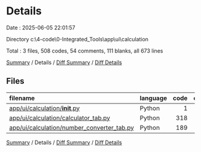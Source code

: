 # Details

Date : 2025-06-05 22:01:57

Directory c:\\4-code\\0-Integrated_Tools\\app\\ui\\calculation

Total : 3 files,  508 codes, 54 comments, 111 blanks, all 673 lines

[Summary](results.md) / Details / [Diff Summary](diff.md) / [Diff Details](diff-details.md)

## Files
| filename | language | code | comment | blank | total |
| :--- | :--- | ---: | ---: | ---: | ---: |
| [app/ui/calculation/__init__.py](/app/ui/calculation/__init__.py) | Python | 1 | 1 | 0 | 2 |
| [app/ui/calculation/calculator_tab.py](/app/ui/calculation/calculator_tab.py) | Python | 318 | 33 | 57 | 408 |
| [app/ui/calculation/number_converter_tab.py](/app/ui/calculation/number_converter_tab.py) | Python | 189 | 20 | 54 | 263 |

[Summary](results.md) / Details / [Diff Summary](diff.md) / [Diff Details](diff-details.md)